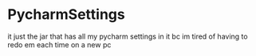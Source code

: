 # PycharmSettings
it just the jar that has all my pycharm settings in it bc im tired of having to redo em each time on a new pc
